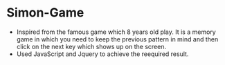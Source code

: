 # Simon-Game

- Inspired from the famous game which 8 years old play. It is a memory game in which you need to keep the previous pattern in mind and then click on the next key which shows up on the screen. 
- Used JavaScript and Jquery to achieve the reequired result. 
